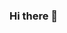### Hi there 👋

<!--
**aradfarahani/aradfarahani** is a ✨ _special_ ✨ repository because its `README.md` (this file) appears on your GitHub profile.

# 💫 About Me:
🏬I'm currently working @ FEZtool <br>🤝I'm looking for Research Intern positions in the field of sedimentology, climate change and remote sensing<br>📖I'm currently Study Geology @ KhU and trying to learn Python and Ai Developing by myself<br>Some fun facts about me :<br>-🎮 I like to play video games in my free time<br>-🌍 I love GIS, RS and anything that is relate to Earth Science (kind of Nerd) <br>-☕ I can’t start my day without a cup of coffee


## 🌐 Socials:
[![Instagram](https://img.shields.io/badge/Instagram-%23E4405F.svg?logo=Instagram&logoColor=white)](https://instagram.com/arad.farahani) [![LinkedIn](https://img.shields.io/badge/LinkedIn-%230077B5.svg?logo=linkedin&logoColor=white)](https://linkedin.com/in/aradfarahani) 

# 📊 GitHub Stats:
![](https://github-readme-stats.vercel.app/api?username=aradfarahani&theme=dark&hide_border=false&include_all_commits=false&count_private=false)<br/>
![](https://github-readme-streak-stats.herokuapp.com/?user=aradfarahani&theme=dark&hide_border=false)<br/>
![](https://github-readme-stats.vercel.app/api/top-langs/?username=aradfarahani&theme=dark&hide_border=false&include_all_commits=false&count_private=false&layout=compact)

---
[![](https://visitcount.itsvg.in/api?id=aradfarahani&icon=0&color=0)](https://visitcount.itsvg.in)
